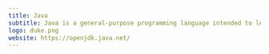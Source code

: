 ```yaml
---
title: Java
subtitle: Java is a general-purpose programming language intended to let application developers write once and run anywhere.
logo: duke.png
website: https://openjdk.java.net/
---
```


